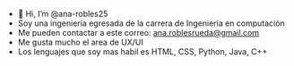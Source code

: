 - 👋 Hi, I’m @ana-robles25
- Soy una ingenieria egresada de la carrera de Ingenieria en computación
- Me pueden contactar a este correo: ana.roblesrueda@gmail.com
- Me gusta mucho el area de UX/UI
- Los lenguajes que soy mas habil es HTML, CSS, Python, Java, C++




<!---
ana-robles25/ana-robles25 is a ✨ special ✨ repository because its `README.md` (this file) appears on your GitHub profile.
You can click the Preview link to take a look at your changes.
--->
